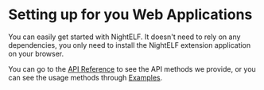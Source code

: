 # Setting up for you Web Applications

You can easily get started with NightELF. It doesn't need to rely on any dependencies, you only need to install the NightELF extension application on your browser.

You can go to the [API Reference](ApiReference/ApiReference.md) to see the API methods we provide, or you can see the usage methods through [Examples](../Examples/Examples.md).
